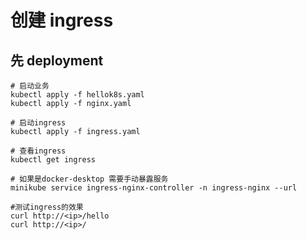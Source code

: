 # 创建 ingress

## 先 deployment

    # 启动业务
    kubectl apply -f hellok8s.yaml
    kubectl apply -f nginx.yaml

    # 启动ingress
    kubectl apply -f ingress.yaml

    # 查看ingress
    kubectl get ingress

    # 如果是docker-desktop 需要手动暴露服务
    minikube service ingress-nginx-controller -n ingress-nginx --url

    #测试ingress的效果
    curl http://<ip>/hello
    curl http://<ip>/
